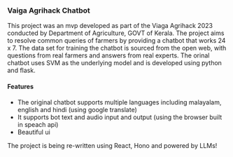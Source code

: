 ### Vaiga Agrihack Chatbot

This project was an mvp developed as part of the Viaga Agrihack 2023 conducted by Department of Agriculture, GOVT of Kerala.
The project aims to resolve common queries of farmers by providing a chatbot that works 24 x 7. The data set for
training the chatbot is sourced from the open web, with questions from real farmers and answers from real experts.
The orinal chatbot uses SVM as the underlying model and is developed using python and flask.


#### Features
- The original chatbot supports multiple languages including malayalam, english and hindi (using google translate)
- It supports bot text and audio input and output (using the browser built in speach api)
- Beautiful ui

The project is being re-written using React, Hono and powered by LLMs!
